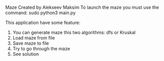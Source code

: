 Maze
Created by Alekseev Maksim
To launch the maze you must use the command:
sudo python3 main.py

This application have some feature:
1) You can generate maze this two algorithms: dfs or Kruskal
2) Load maze from file
3) Save maze to file
4) Try to go through the maze
5) See solution
